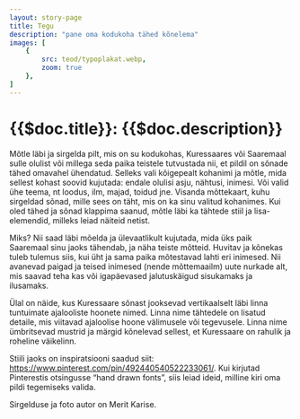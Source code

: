 ```yaml
---
layout: story-page
title: Tegu
description: "pane oma kodukoha tähed kõnelema"
images: [
    {
        src: teod/typoplakat.webp,
        zoom: true
    },
]
---
```


# {{$doc.title}}: {{$doc.description}}

Mõtle läbi ja sirgelda pilt, mis on su kodukohas, Kuressaares või Saaremaal sulle olulist või millega seda paika teistele tutvustada nii, et pildil on sõnade tähed omavahel ühendatud. Selleks vali kõigepealt kohanimi ja mõtle, mida sellest kohast soovid kujutada: endale olulisi asju, nähtusi, inimesi. Või valid ühe teema, nt loodus, ilm, majad, toidud jne. Visanda mõttekaart, kuhu sirgeldad sõnad, mille sees on täht, mis on ka sinu valitud kohanimes. Kui oled tähed ja sõnad klappima saanud, mõtle läbi ka tähtede stiil ja lisa-elemendid, milleks leiad näiteid netist. 

Miks? Nii saad läbi mõelda ja ülevaatlikult kujutada, mida üks paik Saaremaal sinu jaoks tähendab, ja näha teiste mõtteid. Huvitav ja kõnekas tuleb tulemus siis, kui üht ja sama paika mõtestavad lahti eri inimesed. Nii avanevad paigad ja teised inimesed (nende mõttemaailm) uute nurkade alt, mis saavad teha kas või igapäevased jalutuskäigud sisukamaks ja ilusamaks. 

Ülal on näide, kus Kuressaare sõnast jooksevad vertikaalselt läbi linna tuntuimate ajalooliste hoonete nimed. Linna nime tähtedele on lisatud detaile, mis viitavad ajaloolise hoone välimusele või tegevusele. Linna nime ümbritsevad mustrid ja märgid kõnelevad sellest, et Kuressaare on rahulik ja roheline väikelinn.

Stiili jaoks on inspiratsiooni saadud siit: https://www.pinterest.com/pin/492440540522233061/. Kui kirjutad Pinterestis otsingusse “hand drawn fonts”, siis leiad ideid, milline kiri oma pildi tegemiseks valida.


Sirgelduse ja foto autor on Merit Karise.

<!-- <details-wrapper summary="Lisaks" icon="icon-park-outline:six-points">


</details-wrapper> -->

